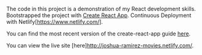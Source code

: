 The code in this project is a demonstration of my React development skills.
Bootstrapped the project with [Create React App](https://github.com/facebookincubator/create-react-app).
Continuous Deployment with Netlify[https://www.netlify.com/].

You can find the most recent version of the create-react-app guide [here](https://github.com/facebookincubator/create-react-app/blob/master/packages/react-scripts/template/README.md).

You can view the live site [here]http://joshua-ramirez-movies.netlify.com/.
